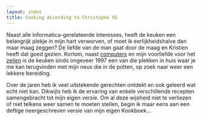 ```yaml
---
layout: index
title: Cooking According to Christophe VG
---
```


Naast alle informatica-gerelateerde interesses, heeft de keuken een belangrijk
plekje in mijn hart verworven, of moet ik eerlijkheidshalve dan maar maag
zeggen? De liefde van de man gaat door de maag en Kristien heeft dat goed
gezien. Kortom, naast [computers](/IT) en mijn voorliefde voor het
[zeilen](/Zeilen) is de keuken sinds ongeveer 1997 een van die
plekken in huis waar je me kan terugvinden met mijn neus die in de potten, op
zoek naar weer een lekkere bereiding.

Over de jaren heb ik veel uitstekende gerechten ontdekt en ook geleerd wat
echt niet kan. Dikwijls heb ik de ervaring van enkele verschillende recepten
samengebracht tot mijn eigen versie. Om al deze wijsheid niet te verliezen of
niet telkens weer samen te moeten stellen, begin ik maar eens aan een deftige
neergeschreven versie van mijn eigen Kookboek...
